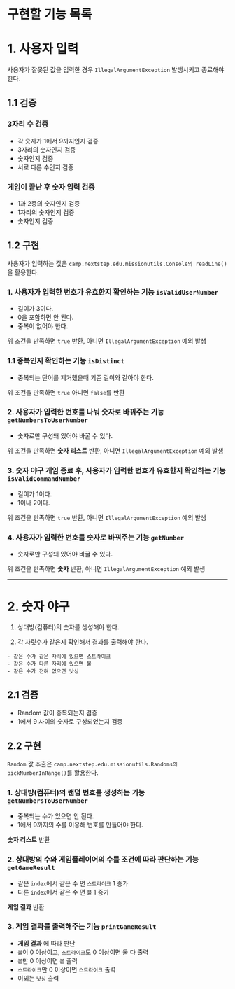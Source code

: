 # 구현할 기능 목록

# 1. 사용자 입력

사용자가 잘못된 값을 입력한 경우 `IllegalArgumentException` 발생시키고 종료해야 한다.

## 1.1 검증

### 3자리 수  검증

- 각 숫자가 1에서 9까지인지 검증
- 3자리의 숫자인지 검증
- 숫자인지 검증
- 서로 다른 수인지 검증

### 게임이 끝난 후 숫자 입력 검증

- 1과 2중의 숫자인지 검증
- 1자리의 숫자인지 검증
- 숫자인지 검증

## 1.2 구현

사용자가 입력하는 값은 `camp.nextstep.edu.missionutils.Console의 readLine()`을 활용한다.

### 1. 사용자가 입력한 번호가 유효한지 확인하는 기능 `isValidUserNumber`

- 길이가 3이다.
- 0을 포함하면 안 된다.
- 중복이 없어야 한다.

위 조건을 만족하면 `true` 반환, 아니면 `IllegalArgumentException` 예외 발생

### 1.1 중복인지 확인하는 기능 `isDistinct`

- 중복되는 단어를 제거했을때 기존 길이와 같아야 한다.

위 조건을 만족하면 `true` 아니면 `false`를 반환

### 2. 사용자가 입력한 번호를 나눠 숫자로 바꿔주는 기능 `getNumbersToUserNumber`

- 숫자로만 구성돼 있어야 바꿀 수 있다.

위 조건을 만족하면 **숫자 리스트** 반환, 아니면 `IllegalArgumentException` 예외 발생

### 3. 숫자 야구 게임 종료 후, 사용자가 입력한 번호가 유효한지 확인하는 기능 `isValidCommandNumber`

- 길이가 1이다.
- 1이나 2이다.

위 조건을 만족하면 `true` 반환, 아니면 `IllegalArgumentException` 예외 발생

### 4. 사용자가 입력한 번호를 숫자로 바꿔주는 기능 `getNumber`

- 숫자로만 구성돼 있어야 바꿀 수 있다.

위 조건을 만족하면 **숫자** 반환, 아니면 `IllegalArgumentException` 예외 발생

- - -

# 2. 숫자 야구

1. 상대방(컴퓨터)의 숫자를 생성해야 한다.

2. 각 자릿수가 같은지 확인해서 결과를 출력해야 한다.

```
- 같은 수가 같은 자리에 있으면 스트라이크
- 같은 수가 다른 자리에 있으면 볼
- 같은 수가 전혀 없으면 낫싱
```

## 2.1 검증

- Random 값이 중복되는지 검증
- 1에서 9 사이의 숫자로 구성되었는지 검증

## 2.2 구현

`Random` 값 추출은 `camp.nextstep.edu.missionutils.Randoms의 pickNumberInRange()`를 활용한다.

### 1. 상대방(컴퓨터)의 랜덤 번호를 생성하는 기능 ` getNumbersToUserNumber`

- 중복되는 수가 있으면 안 된다.
- 1에서 9까지의 수를 이용해 번호를 만들어야 한다.

**숫자 리스트** 반환

### 2. 상대방의 수와 게임플레이어의 수를 조건에 따라 판단하는 기능 `getGameResult`

- 같은 `index`에서 같은 수 면 `스트라이크` 1 증가
- 다른 `index`에서 같은 수 면 `볼` 1 증가

**게임 결과** 반환

### 3. 게임 결과를 출력해주는 기능 `printGameResult`

- **게임 결과** 에 따라 판단
- `볼`이 0 이상이고, `스트라이크`도 0 이상이면 둘 다 출력
- `볼`만 0 이상이면 `볼` 출력
- `스트라이크`만 0 이상이면 `스트라이크` 출력
- 이외는 `낫싱` 출력

